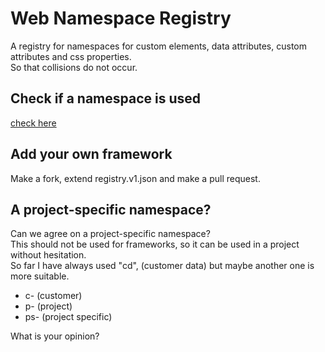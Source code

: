 # Web Namespace Registry
A registry for namespaces for custom elements, data attributes, custom attributes and css properties.   
So that collisions do not occur.

## Check if a namespace is used
[check here](
  https://rawcdn.githack.com/nuxodin/web-namespace-registry/f6300da1ad4ad93397a5b0961a21d68894ba274f/web/index.html
)

## Add your own framework
Make a fork, extend registry.v1.json and make a pull request.

## A project-specific namespace?
Can we agree on a project-specific namespace?  
This should not be used for frameworks, so it can be used in a project without hesitation.  
So far I have always used "cd", (customer data) but maybe another one is more suitable.  

- c- (customer)
- p- (project)
- ps- (project specific)  

What is your opinion?
